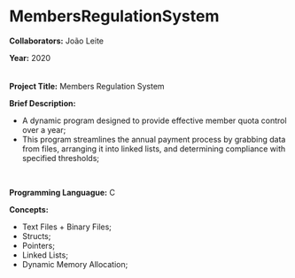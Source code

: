 # MembersRegulationSystem

**Collaborators:** João Leite

**Year:** 2020
<br/>
ㅤ

**Project Title:** Members Regulation System

**Brief Description:** 
- A dynamic program designed to provide effective member quota control over a year;
- This program streamlines the annual payment process by grabbing data from files, arranging it into linked lists, and determining compliance with specified thresholds;
<br/>


**Programming Languague:** C

**Concepts:**
- Text Files + Binary Files;
- Structs;
- Pointers;
- Linked Lists;
- Dynamic Memory Allocation;

